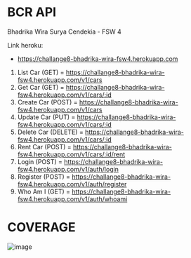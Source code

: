 # BCR API

Bhadrika Wira Surya Cendekia - FSW 4

Link heroku:
- https://challange8-bhadrika-wira-fsw4.herokuapp.com

1. List Car (GET) = https://challange8-bhadrika-wira-fsw4.herokuapp.com/v1/cars
2. Get Car (GET) = https://challange8-bhadrika-wira-fsw4.herokuapp.com/v1/cars/:id
3. Create Car (POST) = https://challange8-bhadrika-wira-fsw4.herokuapp.com/v1/cars
4. Update Car (PUT) = https://challange8-bhadrika-wira-fsw4.herokuapp.com/v1/cars/:id
5. Delete Car (DELETE) = https://challange8-bhadrika-wira-fsw4.herokuapp.com/v1/cars/:id
6. Rent Car (POST) = https://challange8-bhadrika-wira-fsw4.herokuapp.com/v1/cars/:id/rent
7. Login (POST) = https://challange8-bhadrika-wira-fsw4.herokuapp.com/v1/auth/login
8. Register (POST) = https://challange8-bhadrika-wira-fsw4.herokuapp.com/v1/auth/register
9. Who Am I (GET) = https://challange8-bhadrika-wira-fsw4.herokuapp.com/v1/auth/whoami

# COVERAGE
![image](https://user-images.githubusercontent.com/33855330/173019662-a41b303e-0bd2-4942-804e-92b0d760ed16.png)
